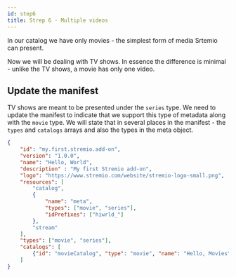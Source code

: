 ```yaml
---
id: step6
title: Strep 6 - Multiple videos
---
```


In our catalog we have only movies - the simplest form of media Srtemio can present.

Now we will be dealing with TV shows. In essence the difference is minimal - unlike the TV shows, a movie has only one video.

Update the manifest
---

TV shows are meant to be presented under the `series` type. We need to update the manifest to indicate that we support this type of metadata along with the `movie` type. We will state that in several places in the manifest - the `types` and `catalogs` arrays and also the types in the meta object.

```json
{
    "id": "my.first.stremio.add-on",
    "version": "1.0.0",
    "name": "Hello, World",
    "description" : "My first Stremio add-on",
    "logo": "https://www.stremio.com/website/stremio-logo-small.png",
    "resources": [
        "catalog",
        {
            "name": "meta",
            "types": ["movie", "series"],
            "idPrefixes": ["hiwrld_"]
        },
        "stream"
    ],
    "types": ["movie", "series"],
    "catalogs": [
        {"id": "movieCatalog", "type": "movie", "name": "Hello, Movies"}
    ]
}
```
